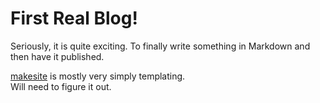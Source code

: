 <!-- title: First Blog -->

# First Real Blog!

Seriously, it is quite exciting. To finally write 
something in Markdown and then have it published.

[makesite](https://github.com/sunainapai/makesite) is mostly very simply templating.   
Will need to figure it out. 

